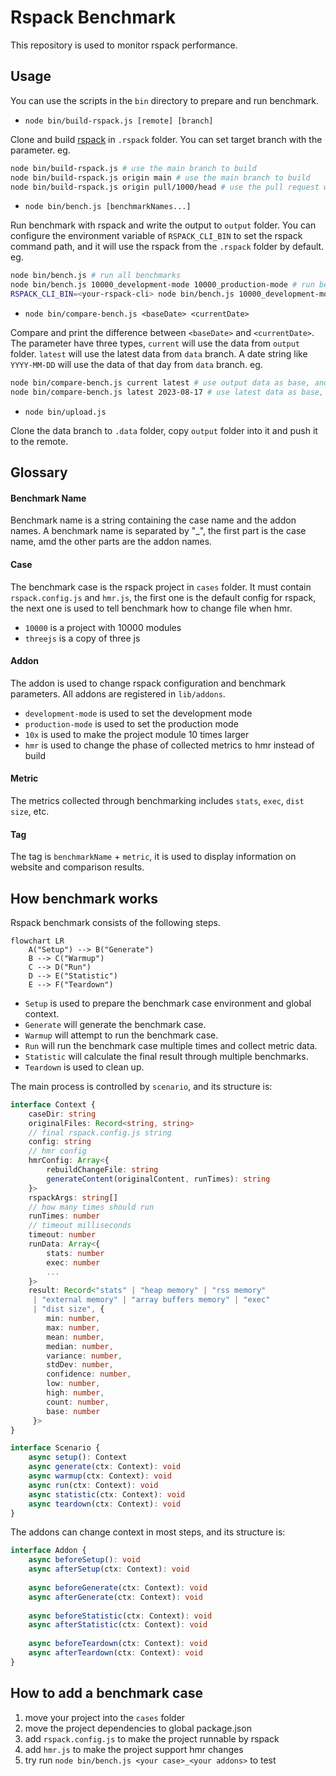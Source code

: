 # Rspack Benchmark

This repository is used to monitor rspack performance.

## Usage

You can use the scripts in the `bin` directory to prepare and run benchmark.

* `node bin/build-rspack.js [remote] [branch]`

Clone and build [rspack](https://github.com/web-infra-dev/rspack) in `.rspack` folder. You can set target branch with the parameter. eg.

``` bash
node bin/build-rspack.js # use the main branch to build
node bin/build-rspack.js origin main # use the main branch to build
node bin/build-rspack.js origin pull/1000/head # use the pull request with index 1000 to build
```

* `node bin/bench.js [benchmarkNames...]`

Run benchmark with rspack and write the output to `output` folder. You can configure the environment variable of `RSPACK_CLI_BIN` to set the rspack command path, and it will use the rspack from the `.rspack` folder by default. eg.

``` bash
node bin/bench.js # run all benchmarks
node bin/bench.js 10000_development-mode 10000_production-mode # run benchmarks named 10000_development-mode and 10000_production-mode
RSPACK_CLI_BIN=<your-rspack-cli> node bin/bench.js 10000_development-mode_hmr # set the rspack command path, and run 10000_development-mode_hmr
```

* `node bin/compare-bench.js <baseDate> <currentDate>`

Compare and print the difference between `<baseDate>` and `<currentDate>`. The parameter have three types, `current` will use the data from `output` folder. `latest` will use the latest data from `data` branch. A date string like `YYYY-MM-DD` will use the data of that day from `data` branch. eg.

``` bash
node bin/compare-bench.js current latest # use output data as base, and latest data as current
node bin/compare-bench.js latest 2023-08-17 # use latest data as base, and the data of 2023-08-17 as current
```

* `node bin/upload.js`

Clone the data branch to `.data` folder, copy `output` folder into it and push it to the remote.

## Glossary

#### Benchmark Name

Benchmark name is a string containing the case name and the addon names. A benchmark name is separated by "_", the first part is the case name, amd the other parts are the addon names.

#### Case

The benchmark case is the rspack project in `cases` folder. It must contain `rspack.config.js` and `hmr.js`, the first one is the default config for rspack, the next one is used to tell benchmark how to change file when hmr.

* `10000` is a project with 10000 modules
* `threejs` is a copy of three js

#### Addon

The addon is used to change rspack configuration and benchmark parameters. All addons are registered in `lib/addons`.

* `development-mode` is used to set the development mode
* `production-mode` is used to set the production mode
* `10x` is used to make the project module 10 times larger
* `hmr` is used to change the phase of collected metrics to hmr instead of build

#### Metric

The metrics collected through benchmarking includes `stats`, `exec`, `dist size`, etc.

#### Tag

The tag is `benchmarkName` + `metric`, it is used to display information on website and comparison results.

## How benchmark works

Rspack benchmark consists of the following steps.

``` mermaid
flowchart LR
    A("Setup") --> B("Generate")
    B --> C("Warmup")
    C --> D("Run")
    D --> E("Statistic")
    E --> F("Teardown")
```

* `Setup` is used to prepare the benchmark case environment and global context.
* `Generate` will generate the benchmark case.
* `Warmup` will attempt to run the benchmark case.
* `Run` will run the benchmark case multiple times and collect metric data.
* `Statistic` will calculate the final result through multiple benchmarks.
* `Teardown` is used to clean up.

The main process is controlled by `scenario`, and its structure is:

``` typescript
interface Context {
    caseDir: string
    originalFiles: Record<string, string>
    // final rspack.config.js string
    config: string
    // hmr config
    hmrConfig: Array<{
        rebuildChangeFile: string
        generateContent(originalContent, runTimes): string
    }>
    rspackArgs: string[]
    // how many times should run
    runTimes: number
    // timeout milliseconds
    timeout: number
    runData: Array<{
        stats: number
        exec: number
        ...
    }>
    result: Record<"stats" | "heap memory" | "rss memory"
     | "external memory" | "array buffers memory" | "exec"
     | "dist size", {
        min: number,
        max: number,
        mean: number,
        median: number,
        variance: number,
        stdDev: number,
        confidence: number,
        low: number,
        high: number,
        count: number,
        base: number
     }>
}

interface Scenario {
    async setup(): Context
    async generate(ctx: Context): void
    async warmup(ctx: Context): void
    async run(ctx: Context): void
    async statistic(ctx: Context): void
    async teardown(ctx: Context): void
}
```

The addons can change context in most steps, and its structure is:

``` typescript
interface Addon {
    async beforeSetup(): void
    async afterSetup(ctx: Context): void
    
    async beforeGenerate(ctx: Context): void
    async afterGenerate(ctx: Context): void
    
    async beforeStatistic(ctx: Context): void
    async afterStatistic(ctx: Context): void
    
    async beforeTeardown(ctx: Context): void
    async afterTeardown(ctx: Context): void
}
```

## How to add a benchmark case

1. move your project into the `cases` folder
2. move the project dependencies to global package.json
3. add `rspack.config.js` to make the project runnable by rspack
4. add `hmr.js` to make the project support hmr changes
5. try run `node bin/bench.js <your case>_<your addons>` to test
